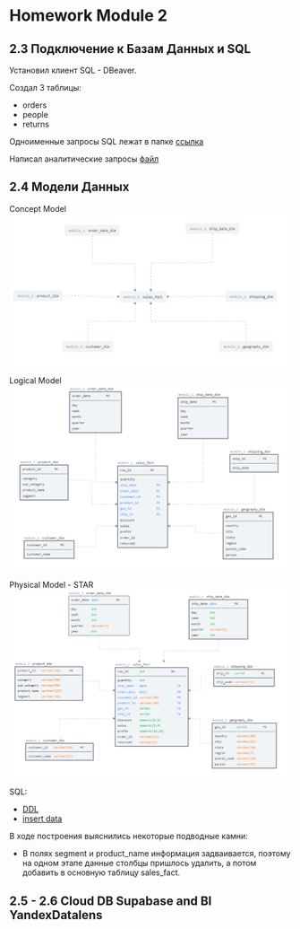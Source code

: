 # Homework Module 2

## 2.3 Подключение к Базам Данных и SQL
Установил клиент SQL - DBeaver.

Создал 3 таблицы:
- orders
- people
- returns

Одноименные запросы SQL лежат в папке [ссылка](https://github.com/wassupqw/Data-Learn/tree/main/DE-101/Module_2/creating%20tables)

Написал аналитические запросы [файл](https://github.com/wassupqw/Data-Learn/blob/main/DE-101/Module_2/creating%20tables/metrics.sql)

## 2.4 Модели Данных
Concept Model
![concept](https://github.com/wassupqw/Data-Learn/blob/main/DE-101/Module_2/2.4/concept.png)

Logical Model
![logical](https://github.com/wassupqw/Data-Learn/blob/main/DE-101/Module_2/2.4/logical.png)

Physical Model - STAR
![схема](https://github.com/wassupqw/Data-Learn/blob/main/DE-101/Module_2/2.4/physical.png)

SQL:
- [DDL](https://github.com/wassupqw/Data-Learn/blob/main/DE-101/Module_2/2.4/ddl.sql)
- [insert data](https://github.com/wassupqw/Data-Learn/blob/main/DE-101/Module_2/2.4/insert%20data.sql)

В ходе построения выяснились некоторые подводные камни:
- В полях segment и product_name информация задваивается, поэтому на одном этапе данные столбцы пришлось удалить, а потом добавить в основную таблицу sales_fact.

## 2.5 - 2.6 Cloud DB Supabase and BI YandexDatalens


